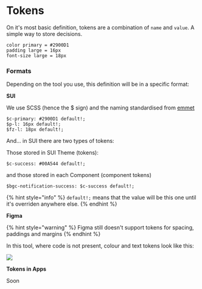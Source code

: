 # Tokens

On it's most basic definition, tokens are a combination of `name` and `value`. A simple way to store decisions.

```
color primary = #2900D1
padding large = 16px
font-size large = 18px
```

### Formats

Depending on the tool you use, this definition will be in a specific format:

**SUI**

We use SCSS (hence the $ sign) and the naming standardised from [emmet](https://docs.emmet.io/cheat-sheet/) 

```
$c-primary: #2900D1 default!;
$p-l: 16px default!;
$fz-l: 18px default!;
```
And... in SUI there are two types of tokens:

Those stored in SUI Theme (tokens):

```
$c-success: #00A544 default!;
```

and those stored in each Component (component tokens)

```
$bgc-notification-success: $c-success default!;
```

{% hint style="info" %}
`default!;` means that the value will be this one until it's overriden anywhere else. 
{% endhint %}


**Figma**

{% hint style="warning" %}
Figma still doesn't support tokens for spacing, paddings and margins 
{% endhint %}

In this tool, where code is not present, colour and text tokens look like this:

![](https://raw.githubusercontent.com/turolopezsanabria/design-systems-playbook/master/ASSETS/tokens-figma.png)


**Tokens in Apps**

Soon